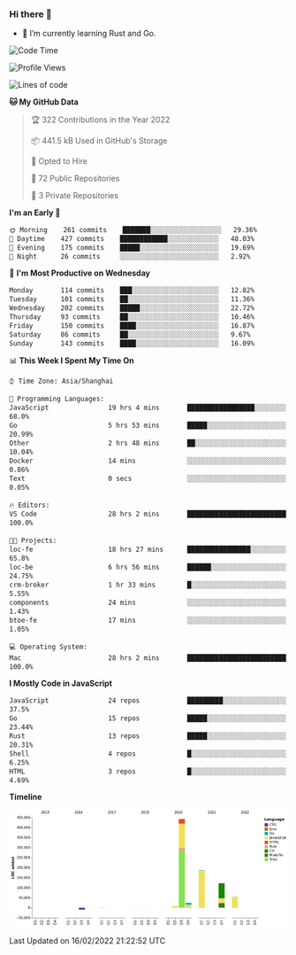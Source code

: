 ### Hi there 👋

- 🌱 I’m currently learning Rust and Go.

<!--START_SECTION:waka-->
![Code Time](http://img.shields.io/badge/Code%20Time-244%20hrs%2032%20mins-blue)

![Profile Views](http://img.shields.io/badge/Profile%20Views-0-blue)

![Lines of code](https://img.shields.io/badge/From%20Hello%20World%20I%27ve%20Written-837%20Thousand%20lines%20of%20code-blue)

**🐱 My GitHub Data** 

> 🏆 322 Contributions in the Year 2022
 > 
> 📦 441.5 kB Used in GitHub's Storage 
 > 
> 💼 Opted to Hire
 > 
> 📜 72 Public Repositories 
 > 
> 🔑 3 Private Repositories  
 > 
**I'm an Early 🐤** 

```text
🌞 Morning    261 commits    ███████░░░░░░░░░░░░░░░░░░   29.36% 
🌆 Daytime    427 commits    ████████████░░░░░░░░░░░░░   48.03% 
🌃 Evening    175 commits    █████░░░░░░░░░░░░░░░░░░░░   19.69% 
🌙 Night      26 commits     ░░░░░░░░░░░░░░░░░░░░░░░░░   2.92%

```
📅 **I'm Most Productive on Wednesday** 

```text
Monday       114 commits    ███░░░░░░░░░░░░░░░░░░░░░░   12.82% 
Tuesday      101 commits    ██░░░░░░░░░░░░░░░░░░░░░░░   11.36% 
Wednesday    202 commits    █████░░░░░░░░░░░░░░░░░░░░   22.72% 
Thursday     93 commits     ██░░░░░░░░░░░░░░░░░░░░░░░   10.46% 
Friday       150 commits    ████░░░░░░░░░░░░░░░░░░░░░   16.87% 
Saturday     86 commits     ██░░░░░░░░░░░░░░░░░░░░░░░   9.67% 
Sunday       143 commits    ████░░░░░░░░░░░░░░░░░░░░░   16.09%

```


📊 **This Week I Spent My Time On** 

```text
⌚︎ Time Zone: Asia/Shanghai

💬 Programming Languages: 
JavaScript               19 hrs 4 mins       █████████████████░░░░░░░░   68.0% 
Go                       5 hrs 53 mins       █████░░░░░░░░░░░░░░░░░░░░   20.99% 
Other                    2 hrs 48 mins       ██░░░░░░░░░░░░░░░░░░░░░░░   10.04% 
Docker                   14 mins             ░░░░░░░░░░░░░░░░░░░░░░░░░   0.86% 
Text                     0 secs              ░░░░░░░░░░░░░░░░░░░░░░░░░   0.05%

🔥 Editors: 
VS Code                  28 hrs 2 mins       █████████████████████████   100.0%

🐱‍💻 Projects: 
loc-fe                   18 hrs 27 mins      ████████████████░░░░░░░░░   65.8% 
loc-be                   6 hrs 56 mins       ██████░░░░░░░░░░░░░░░░░░░   24.75% 
crm-broker               1 hr 33 mins        █░░░░░░░░░░░░░░░░░░░░░░░░   5.55% 
components               24 mins             ░░░░░░░░░░░░░░░░░░░░░░░░░   1.43% 
btoe-fe                  17 mins             ░░░░░░░░░░░░░░░░░░░░░░░░░   1.05%

💻 Operating System: 
Mac                      28 hrs 2 mins       █████████████████████████   100.0%

```

**I Mostly Code in JavaScript** 

```text
JavaScript               24 repos            █████████░░░░░░░░░░░░░░░░   37.5% 
Go                       15 repos            █████░░░░░░░░░░░░░░░░░░░░   23.44% 
Rust                     13 repos            █████░░░░░░░░░░░░░░░░░░░░   20.31% 
Shell                    4 repos             █░░░░░░░░░░░░░░░░░░░░░░░░   6.25% 
HTML                     3 repos             █░░░░░░░░░░░░░░░░░░░░░░░░   4.69%

```


**Timeline**

![Chart not found](https://raw.githubusercontent.com/elton/elton/main/charts/bar_graph.png) 


 Last Updated on 16/02/2022 21:22:52 UTC
<!--END_SECTION:waka-->

<!--
**elton/elton** is a ✨ _special_ ✨ repository because its `README.md` (this file) appears on your GitHub profile.

Here are some ideas to get you started:

- 🔭 I’m currently working on ...
- 🌱 I’m currently learning ...
- 👯 I’m looking to collaborate on ...
- 🤔 I’m looking for help with ...
- 💬 Ask me about ...
- 📫 How to reach me: ...
- 😄 Pronouns: ...
- ⚡ Fun fact: ...
-->
